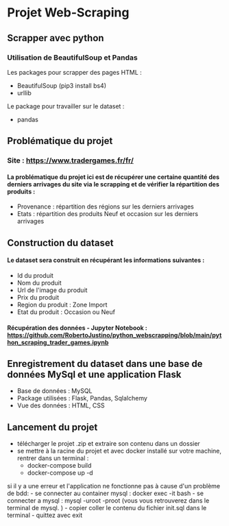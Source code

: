 # Projet Web-Scraping

## Scrapper avec python

### Utilisation de BeautifulSoup et Pandas

Les packages pour scrapper des pages HTML : 
- BeautifulSoup (pip3 install bs4)
- urllib 

Le package pour travailler sur le dataset :
- pandas

## Problématique du projet  

### Site : https://www.tradergames.fr/fr/

#### La problématique du projet ici est de récupérer une certaine quantité des derniers arrivages du site via le scrapping et de vérifier la répartition des produits :  

- Provenance : répartition des régions sur les derniers arrivages
- Etats : répartition des produits Neuf et occasion sur les derniers arrivages

## Construction du dataset

#### Le dataset sera construit en récupérant les informations suivantes :  

- Id du produit
- Nom du produit
- Url de l'image du produit
- Prix du produit
- Region du produit : Zone Import
- Etat du produit : Occasion ou Neuf

#### Récupération des données - Jupyter Notebook : https://github.com/RobertoJustino/python_webscrapping/blob/main/python_scraping_trader_games.ipynb

## Enregistrement du dataset dans une base de données MySql et une application Flask

- Base de données : MySQL
- Package utilisées : Flask, Pandas, Sqlalchemy
- Vue des données : HTML, CSS


## Lancement du projet 

- télécharger le projet .zip et extraire son contenu dans un dossier 
- se mettre à la racine du projet et avec docker installé sur votre machine, rentrer dans un terminal : 
    - docker-compose build
    - docker-compose up -d


si il y a une erreur et l'application ne fonctionne pas à cause d'un problème de bdd:
    - se connecter au container mysql : docker exec -it <nom-du-container-db> bash
    - se connecter a mysql : mysql -uroot -proot (vous vous retrouverez dans le terminal de mysql. )
    - copier coller le contenu du fichier init.sql dans le terminal
    - quittez avec exit








